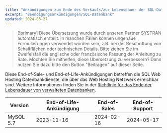```yaml
---
title: "Ankündigungen zum Ende des Verkaufs/zur Lebensdauer der SQL-Datenbank"
excerpt: "Beendigungsankündigungen/SQL-Datenbank"
updated: 2024-05-27
---
```


> [!primary]
> Diese Übersetzung wurde durch unseren Partner SYSTRAN automatisch erstellt. In manchen Fällen können ungenaue Formulierungen verwendet worden sein, z.B. bei der Beschriftung von Schaltflächen oder technischen Details. Bitte ziehen Sie im Zweifelsfall die englische oder französische Fassung der Anleitung zu Rate. Möchten Sie mithelfen, diese Übersetzung zu verbessern? Dann nutzen Sie dazu bitte den Button "Beitragen" auf dieser Seite.
>

Diese End-of-Sale- und End-of-Life-Ankündigungen betreffen die SQL Web Hosting Datenbankdienste, die über das Web Hosting Netzwerk erreichbar sind. Weitere Informationen finden Sie in der [Richtlinie für das Ende der Lebensdauer von verwalteten Datenbanken](/pages/web_cloud/web_cloud_databases/eol-policy).

|Version|End-of-Life-Ankündigung|End-of-Sales|End-of-Support|
|---|---|---|---|
|MySQL 5.7|2023-11-16|2024-02-16|2024-05-17|